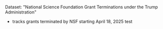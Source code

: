 Dataset: "National Science Foundation Grant Terminations under the Trump Administration"
- tracks grants terminated by NSF starting April 18, 2025
test
 
